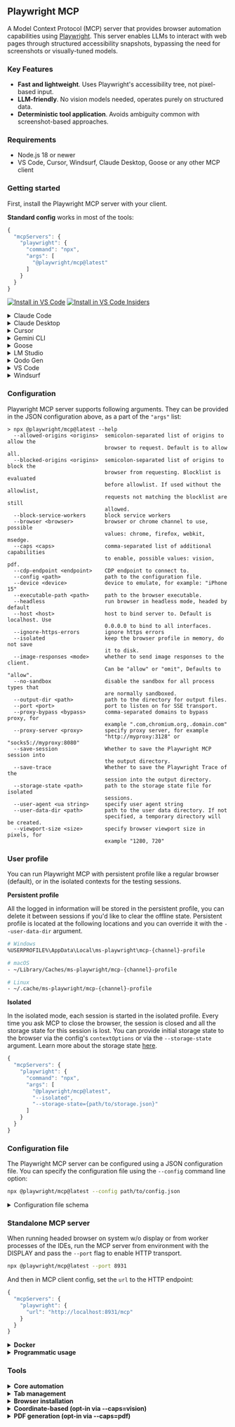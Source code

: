 ## Playwright MCP

A Model Context Protocol (MCP) server that provides browser automation capabilities using [Playwright](https://playwright.dev). This server enables LLMs to interact with web pages through structured accessibility snapshots, bypassing the need for screenshots or visually-tuned models.

### Key Features

- **Fast and lightweight**. Uses Playwright's accessibility tree, not pixel-based input.
- **LLM-friendly**. No vision models needed, operates purely on structured data.
- **Deterministic tool application**. Avoids ambiguity common with screenshot-based approaches.

### Requirements
- Node.js 18 or newer
- VS Code, Cursor, Windsurf, Claude Desktop, Goose or any other MCP client

<!--
// Generate using:
node utils/generate-links.js
-->

### Getting started

First, install the Playwright MCP server with your client.

**Standard config** works in most of the tools:

```js
{
  "mcpServers": {
    "playwright": {
      "command": "npx",
      "args": [
        "@playwright/mcp@latest"
      ]
    }
  }
}
```

[<img src="https://img.shields.io/badge/VS_Code-VS_Code?style=flat-square&label=Install%20Server&color=0098FF" alt="Install in VS Code">](https://insiders.vscode.dev/redirect?url=vscode%3Amcp%2Finstall%3F%257B%2522name%2522%253A%2522playwright%2522%252C%2522command%2522%253A%2522npx%2522%252C%2522args%2522%253A%255B%2522%2540playwright%252Fmcp%2540latest%2522%255D%257D) [<img alt="Install in VS Code Insiders" src="https://img.shields.io/badge/VS_Code_Insiders-VS_Code_Insiders?style=flat-square&label=Install%20Server&color=24bfa5">](https://insiders.vscode.dev/redirect?url=vscode-insiders%3Amcp%2Finstall%3F%257B%2522name%2522%253A%2522playwright%2522%252C%2522command%2522%253A%2522npx%2522%252C%2522args%2522%253A%255B%2522%2540playwright%252Fmcp%2540latest%2522%255D%257D)


<details>
<summary>Claude Code</summary>

Use the Claude Code CLI to add the Playwright MCP server:

```bash
claude mcp add playwright npx @playwright/mcp@latest
```
</details>

<details>
<summary>Claude Desktop</summary>

Follow the MCP install [guide](https://modelcontextprotocol.io/quickstart/user), use the standard config above.

</details>

<details>
<summary>Cursor</summary>

#### Click the button to install:

[![Install MCP Server](https://cursor.com/deeplink/mcp-install-dark.svg)](https://cursor.com/install-mcp?name=playwright&config=eyJjb21tYW5kIjoibnB4IEBwbGF5d3JpZ2h0L21jcEBsYXRlc3QifQ%3D%3D)

#### Or install manually:

Go to `Cursor Settings` -> `MCP` -> `Add new MCP Server`. Name to your liking, use `command` type with the command `npx @playwright/mcp`. You can also verify config or add command like arguments via clicking `Edit`.

</details>

<details>
<summary>Gemini CLI</summary>

Follow the MCP install [guide](https://github.com/google-gemini/gemini-cli/blob/main/docs/tools/mcp-server.md#configure-the-mcp-server-in-settingsjson), use the standard config above.

</details>

<details>
<summary>Goose</summary>

#### Click the button to install:

[![Install in Goose](https://block.github.io/goose/img/extension-install-dark.svg)](https://block.github.io/goose/extension?cmd=npx&arg=%40playwright%2Fmcp%40latest&id=playwright&name=Playwright&description=Interact%20with%20web%20pages%20through%20structured%20accessibility%20snapshots%20using%20Playwright)

#### Or install manually:

Go to `Advanced settings` -> `Extensions` -> `Add custom extension`. Name to your liking, use type `STDIO`, and set the `command` to `npx @playwright/mcp`. Click "Add Extension".
</details>

<details>
<summary>LM Studio</summary>

#### Click the button to install:

[![Add MCP Server playwright to LM Studio](https://files.lmstudio.ai/deeplink/mcp-install-light.svg)](https://lmstudio.ai/install-mcp?name=playwright&config=eyJjb21tYW5kIjoibnB4IiwiYXJncyI6WyJAcGxheXdyaWdodC9tY3BAbGF0ZXN0Il19)

#### Or install manually:

Go to `Program` in the right sidebar -> `Install` -> `Edit mcp.json`. Use the standard config above.
</details>

<details>
<summary>Qodo Gen</summary>

Open [Qodo Gen](https://docs.qodo.ai/qodo-documentation/qodo-gen) chat panel in VSCode or IntelliJ → Connect more tools → + Add new MCP → Paste the standard config above.

Click <code>Save</code>.
</details>

<details>
<summary>VS Code</summary>

#### Click the button to install:

[<img src="https://img.shields.io/badge/VS_Code-VS_Code?style=flat-square&label=Install%20Server&color=0098FF" alt="Install in VS Code">](https://insiders.vscode.dev/redirect?url=vscode%3Amcp%2Finstall%3F%257B%2522name%2522%253A%2522playwright%2522%252C%2522command%2522%253A%2522npx%2522%252C%2522args%2522%253A%255B%2522%2540playwright%252Fmcp%2540latest%2522%255D%257D) [<img alt="Install in VS Code Insiders" src="https://img.shields.io/badge/VS_Code_Insiders-VS_Code_Insiders?style=flat-square&label=Install%20Server&color=24bfa5">](https://insiders.vscode.dev/redirect?url=vscode-insiders%3Amcp%2Finstall%3F%257B%2522name%2522%253A%2522playwright%2522%252C%2522command%2522%253A%2522npx%2522%252C%2522args%2522%253A%255B%2522%2540playwright%252Fmcp%2540latest%2522%255D%257D)

#### Or install manually:

Follow the MCP install [guide](https://code.visualstudio.com/docs/copilot/chat/mcp-servers#_add-an-mcp-server), use the standard config above. You can also install the Playwright MCP server using the VS Code CLI:

```bash
# For VS Code
code --add-mcp '{"name":"playwright","command":"npx","args":["@playwright/mcp@latest"]}'
```

After installation, the Playwright MCP server will be available for use with your GitHub Copilot agent in VS Code.
</details>

<details>
<summary>Windsurf</summary>

Follow Windsurf MCP [documentation](https://docs.windsurf.com/windsurf/cascade/mcp). Use the standard config above.

</details>

### Configuration

Playwright MCP server supports following arguments. They can be provided in the JSON configuration above, as a part of the `"args"` list:

<!--- Options generated by update-readme.js -->

```
> npx @playwright/mcp@latest --help
  --allowed-origins <origins>  semicolon-separated list of origins to allow the
                               browser to request. Default is to allow all.
  --blocked-origins <origins>  semicolon-separated list of origins to block the
                               browser from requesting. Blocklist is evaluated
                               before allowlist. If used without the allowlist,
                               requests not matching the blocklist are still
                               allowed.
  --block-service-workers      block service workers
  --browser <browser>          browser or chrome channel to use, possible
                               values: chrome, firefox, webkit, msedge.
  --caps <caps>                comma-separated list of additional capabilities
                               to enable, possible values: vision, pdf.
  --cdp-endpoint <endpoint>    CDP endpoint to connect to.
  --config <path>              path to the configuration file.
  --device <device>            device to emulate, for example: "iPhone 15"
  --executable-path <path>     path to the browser executable.
  --headless                   run browser in headless mode, headed by default
  --host <host>                host to bind server to. Default is localhost. Use
                               0.0.0.0 to bind to all interfaces.
  --ignore-https-errors        ignore https errors
  --isolated                   keep the browser profile in memory, do not save
                               it to disk.
  --image-responses <mode>     whether to send image responses to the client.
                               Can be "allow" or "omit", Defaults to "allow".
  --no-sandbox                 disable the sandbox for all process types that
                               are normally sandboxed.
  --output-dir <path>          path to the directory for output files.
  --port <port>                port to listen on for SSE transport.
  --proxy-bypass <bypass>      comma-separated domains to bypass proxy, for
                               example ".com,chromium.org,.domain.com"
  --proxy-server <proxy>       specify proxy server, for example
                               "http://myproxy:3128" or "socks5://myproxy:8080"
  --save-session               Whether to save the Playwright MCP session into
                               the output directory.
  --save-trace                 Whether to save the Playwright Trace of the
                               session into the output directory.
  --storage-state <path>       path to the storage state file for isolated
                               sessions.
  --user-agent <ua string>     specify user agent string
  --user-data-dir <path>       path to the user data directory. If not
                               specified, a temporary directory will be created.
  --viewport-size <size>       specify browser viewport size in pixels, for
                               example "1280, 720"
```

<!--- End of options generated section -->

### User profile

You can run Playwright MCP with persistent profile like a regular browser (default), or in the isolated contexts for the testing sessions.

**Persistent profile**

All the logged in information will be stored in the persistent profile, you can delete it between sessions if you'd like to clear the offline state.
Persistent profile is located at the following locations and you can override it with the `--user-data-dir` argument.

```bash
# Windows
%USERPROFILE%\AppData\Local\ms-playwright\mcp-{channel}-profile

# macOS
- ~/Library/Caches/ms-playwright/mcp-{channel}-profile

# Linux
- ~/.cache/ms-playwright/mcp-{channel}-profile
```

**Isolated**

In the isolated mode, each session is started in the isolated profile. Every time you ask MCP to close the browser,
the session is closed and all the storage state for this session is lost. You can provide initial storage state
to the browser via the config's `contextOptions` or via the `--storage-state` argument. Learn more about the storage
state [here](https://playwright.dev/docs/auth).

```js
{
  "mcpServers": {
    "playwright": {
      "command": "npx",
      "args": [
        "@playwright/mcp@latest",
        "--isolated",
        "--storage-state={path/to/storage.json}"
      ]
    }
  }
}
```

### Configuration file

The Playwright MCP server can be configured using a JSON configuration file. You can specify the configuration file
using the `--config` command line option:

```bash
npx @playwright/mcp@latest --config path/to/config.json
```

<details>
<summary>Configuration file schema</summary>

```typescript
{
  // Browser configuration
  browser?: {
    // Browser type to use (chromium, firefox, or webkit)
    browserName?: 'chromium' | 'firefox' | 'webkit';

    // Keep the browser profile in memory, do not save it to disk.
    isolated?: boolean;

    // Path to user data directory for browser profile persistence
    userDataDir?: string;

    // Browser launch options (see Playwright docs)
    // @see https://playwright.dev/docs/api/class-browsertype#browser-type-launch
    launchOptions?: {
      channel?: string;        // Browser channel (e.g. 'chrome')
      headless?: boolean;      // Run in headless mode
      executablePath?: string; // Path to browser executable
      // ... other Playwright launch options
    };

    // Browser context options
    // @see https://playwright.dev/docs/api/class-browser#browser-new-context
    contextOptions?: {
      viewport?: { width: number, height: number };
      // ... other Playwright context options
    };

    // CDP endpoint for connecting to existing browser
    cdpEndpoint?: string;

    // Remote Playwright server endpoint
    remoteEndpoint?: string;
  },

  // Server configuration
  server?: {
    port?: number;  // Port to listen on
    host?: string;  // Host to bind to (default: localhost)
  },

  // List of additional capabilities
  capabilities?: Array<
    'tabs' |    // Tab management
    'install' | // Browser installation
    'pdf' |     // PDF generation
    'vision' |  // Coordinate-based interactions
  >;

  // Directory for output files
  outputDir?: string;

  // Network configuration
  network?: {
    // List of origins to allow the browser to request. Default is to allow all. Origins matching both `allowedOrigins` and `blockedOrigins` will be blocked.
    allowedOrigins?: string[];

    // List of origins to block the browser to request. Origins matching both `allowedOrigins` and `blockedOrigins` will be blocked.
    blockedOrigins?: string[];
  };
 
  /**
   * Whether to send image responses to the client. Can be "allow" or "omit". 
   * Defaults to "allow".
   */
  imageResponses?: 'allow' | 'omit';
}
```
</details>

### Standalone MCP server

When running headed browser on system w/o display or from worker processes of the IDEs,
run the MCP server from environment with the DISPLAY and pass the `--port` flag to enable HTTP transport.

```bash
npx @playwright/mcp@latest --port 8931
```

And then in MCP client config, set the `url` to the HTTP endpoint:

```js
{
  "mcpServers": {
    "playwright": {
      "url": "http://localhost:8931/mcp"
    }
  }
}
```

<details>
<summary><b>Docker</b></summary>

**NOTE:** The Docker implementation only supports headless chromium at the moment.

```js
{
  "mcpServers": {
    "playwright": {
      "command": "docker",
      "args": ["run", "-i", "--rm", "--init", "--pull=always", "mcr.microsoft.com/playwright/mcp"]
    }
  }
}
```

You can build the Docker image yourself.

```
docker build -t mcr.microsoft.com/playwright/mcp .
```
</details>

<details>
<summary><b>Programmatic usage</b></summary>

```js
import http from 'http';

import { createConnection } from '@playwright/mcp';
import { SSEServerTransport } from '@modelcontextprotocol/sdk/server/sse.js';

http.createServer(async (req, res) => {
  // ...

  // Creates a headless Playwright MCP server with SSE transport
  const connection = await createConnection({ browser: { launchOptions: { headless: true } } });
  const transport = new SSEServerTransport('/messages', res);
  await connection.sever.connect(transport);

  // ...
});
```
</details>

### Tools

<!--- Tools generated by update-readme.js -->

<details>
<summary><b>Core automation</b></summary>

<!-- NOTE: This has been generated via update-readme.js -->

- **browser_click**
  - Title: Click
  - Description: Perform click on a web page
  - Parameters:
    - `element` (string): Human-readable element description used to obtain permission to interact with the element
    - `ref` (string): Exact target element reference from the page snapshot
    - `doubleClick` (boolean, optional): Whether to perform a double click instead of a single click
    - `button` (string, optional): Button to click, defaults to left
  - Read-only: **false**

<!-- NOTE: This has been generated via update-readme.js -->

- **browser_close**
  - Title: Close browser
  - Description: Close the page
  - Parameters: None
  - Read-only: **true**

<!-- NOTE: This has been generated via update-readme.js -->

- **browser_console_messages**
  - Title: Get console messages
  - Description: Returns all console messages
  - Parameters: None
  - Read-only: **true**

<!-- NOTE: This has been generated via update-readme.js -->

- **browser_drag**
  - Title: Drag mouse
  - Description: Perform drag and drop between two elements
  - Parameters:
    - `startElement` (string): Human-readable source element description used to obtain the permission to interact with the element
    - `startRef` (string): Exact source element reference from the page snapshot
    - `endElement` (string): Human-readable target element description used to obtain the permission to interact with the element
    - `endRef` (string): Exact target element reference from the page snapshot
  - Read-only: **false**

<!-- NOTE: This has been generated via update-readme.js -->

- **browser_evaluate**
  - Title: Evaluate JavaScript
  - Description: Evaluate JavaScript expression on page or element
  - Parameters:
    - `function` (string): () => { /* code */ } or (element) => { /* code */ } when element is provided
    - `element` (string, optional): Human-readable element description used to obtain permission to interact with the element
    - `ref` (string, optional): Exact target element reference from the page snapshot
  - Read-only: **false**

<!-- NOTE: This has been generated via update-readme.js -->

- **browser_file_upload**
  - Title: Upload files
  - Description: Upload one or multiple files
  - Parameters:
    - `paths` (array): The absolute paths to the files to upload. Can be a single file or multiple files.
  - Read-only: **false**

<!-- NOTE: This has been generated via update-readme.js -->

- **browser_handle_dialog**
  - Title: Handle a dialog
  - Description: Handle a dialog
  - Parameters:
    - `accept` (boolean): Whether to accept the dialog.
    - `promptText` (string, optional): The text of the prompt in case of a prompt dialog.
  - Read-only: **false**

<!-- NOTE: This has been generated via update-readme.js -->

- **browser_hover**
  - Title: Hover mouse
  - Description: Hover over element on page
  - Parameters:
    - `element` (string): Human-readable element description used to obtain permission to interact with the element
    - `ref` (string): Exact target element reference from the page snapshot
  - Read-only: **true**

<!-- NOTE: This has been generated via update-readme.js -->

- **browser_navigate**
  - Title: Navigate to a URL
  - Description: Navigate to a URL
  - Parameters:
    - `url` (string): The URL to navigate to
  - Read-only: **false**

<!-- NOTE: This has been generated via update-readme.js -->

- **browser_navigate_back**
  - Title: Go back
  - Description: Go back to the previous page
  - Parameters: None
  - Read-only: **true**

<!-- NOTE: This has been generated via update-readme.js -->

- **browser_navigate_forward**
  - Title: Go forward
  - Description: Go forward to the next page
  - Parameters: None
  - Read-only: **true**

<!-- NOTE: This has been generated via update-readme.js -->

- **browser_network_requests**
  - Title: List network requests
  - Description: Returns all network requests since loading the page
  - Parameters: None
  - Read-only: **true**

<!-- NOTE: This has been generated via update-readme.js -->

- **browser_press_key**
  - Title: Press a key
  - Description: Press a key on the keyboard
  - Parameters:
    - `key` (string): Name of the key to press or a character to generate, such as `ArrowLeft` or `a`
  - Read-only: **false**

<!-- NOTE: This has been generated via update-readme.js -->

- **browser_recording_status**
  - Title: Get video recording status
  - Description: Check if video recording is currently enabled and get recording details. Use this to verify recording is active before performing actions, or to check output directory and settings.
  - Parameters: None
  - Read-only: **true**

<!-- NOTE: This has been generated via update-readme.js -->

- **browser_resize**
  - Title: Resize browser window
  - Description: Resize the browser window
  - Parameters:
    - `width` (number): Width of the browser window
    - `height` (number): Height of the browser window
  - Read-only: **true**

<!-- NOTE: This has been generated via update-readme.js -->

- **browser_select_option**
  - Title: Select option
  - Description: Select an option in a dropdown
  - Parameters:
    - `element` (string): Human-readable element description used to obtain permission to interact with the element
    - `ref` (string): Exact target element reference from the page snapshot
    - `values` (array): Array of values to select in the dropdown. This can be a single value or multiple values.
  - Read-only: **false**

<!-- NOTE: This has been generated via update-readme.js -->

- **browser_snapshot**
  - Title: Page snapshot
  - Description: Capture accessibility snapshot of the current page, this is better than screenshot
  - Parameters: None
  - Read-only: **true**

<!-- NOTE: This has been generated via update-readme.js -->

- **browser_start_recording**
  - Title: Start video recording
  - Description: Start recording browser session video. This must be called BEFORE performing browser actions you want to record. New browser contexts will be created with video recording enabled. Videos are automatically saved when pages/contexts close.
  - Parameters:
    - `size` (object, optional): Video recording size
    - `filename` (string, optional): Base filename for video files (default: session-{timestamp}.webm)
    - `outputDir` (string, optional): Custom directory to save video files (default: auto-generated temp directory)
  - Read-only: **false**

<!-- NOTE: This has been generated via update-readme.js -->

- **browser_stop_recording**
  - Title: Stop video recording
  - Description: Stop video recording and return the paths to recorded video files. This closes all active pages to ensure videos are properly saved. Call this when you want to finalize and access the recorded videos.
  - Parameters: None
  - Read-only: **true**

<!-- NOTE: This has been generated via update-readme.js -->

- **browser_take_screenshot**
  - Title: Take a screenshot
  - Description: Take a screenshot of the current page. You can't perform actions based on the screenshot, use browser_snapshot for actions.
  - Parameters:
    - `type` (string, optional): Image format for the screenshot. Default is png.
    - `filename` (string, optional): File name to save the screenshot to. Defaults to `page-{timestamp}.{png|jpeg}` if not specified.
    - `element` (string, optional): Human-readable element description used to obtain permission to screenshot the element. If not provided, the screenshot will be taken of viewport. If element is provided, ref must be provided too.
    - `ref` (string, optional): Exact target element reference from the page snapshot. If not provided, the screenshot will be taken of viewport. If ref is provided, element must be provided too.
    - `fullPage` (boolean, optional): When true, takes a screenshot of the full scrollable page, instead of the currently visible viewport. Cannot be used with element screenshots.
  - Read-only: **true**

<!-- NOTE: This has been generated via update-readme.js -->

- **browser_type**
  - Title: Type text
  - Description: Type text into editable element
  - Parameters:
    - `element` (string): Human-readable element description used to obtain permission to interact with the element
    - `ref` (string): Exact target element reference from the page snapshot
    - `text` (string): Text to type into the element
    - `submit` (boolean, optional): Whether to submit entered text (press Enter after)
    - `slowly` (boolean, optional): Whether to type one character at a time. Useful for triggering key handlers in the page. By default entire text is filled in at once.
  - Read-only: **false**

<!-- NOTE: This has been generated via update-readme.js -->

- **browser_wait_for**
  - Title: Wait for
  - Description: Wait for text to appear or disappear or a specified time to pass
  - Parameters:
    - `time` (number, optional): The time to wait in seconds
    - `text` (string, optional): The text to wait for
    - `textGone` (string, optional): The text to wait for to disappear
  - Read-only: **true**

</details>

<details>
<summary><b>Tab management</b></summary>

<!-- NOTE: This has been generated via update-readme.js -->

- **browser_tab_close**
  - Title: Close a tab
  - Description: Close a tab
  - Parameters:
    - `index` (number, optional): The index of the tab to close. Closes current tab if not provided.
  - Read-only: **false**

<!-- NOTE: This has been generated via update-readme.js -->

- **browser_tab_list**
  - Title: List tabs
  - Description: List browser tabs
  - Parameters: None
  - Read-only: **true**

<!-- NOTE: This has been generated via update-readme.js -->

- **browser_tab_new**
  - Title: Open a new tab
  - Description: Open a new tab
  - Parameters:
    - `url` (string, optional): The URL to navigate to in the new tab. If not provided, the new tab will be blank.
  - Read-only: **true**

<!-- NOTE: This has been generated via update-readme.js -->

- **browser_tab_select**
  - Title: Select a tab
  - Description: Select a tab by index
  - Parameters:
    - `index` (number): The index of the tab to select
  - Read-only: **true**

</details>

<details>
<summary><b>Browser installation</b></summary>

<!-- NOTE: This has been generated via update-readme.js -->

- **browser_install**
  - Title: Install the browser specified in the config
  - Description: Install the browser specified in the config. Call this if you get an error about the browser not being installed.
  - Parameters: None
  - Read-only: **false**

</details>

<details>
<summary><b>Coordinate-based (opt-in via --caps=vision)</b></summary>

<!-- NOTE: This has been generated via update-readme.js -->

- **browser_mouse_click_xy**
  - Title: Click
  - Description: Click left mouse button at a given position
  - Parameters:
    - `element` (string): Human-readable element description used to obtain permission to interact with the element
    - `x` (number): X coordinate
    - `y` (number): Y coordinate
  - Read-only: **false**

<!-- NOTE: This has been generated via update-readme.js -->

- **browser_mouse_drag_xy**
  - Title: Drag mouse
  - Description: Drag left mouse button to a given position
  - Parameters:
    - `element` (string): Human-readable element description used to obtain permission to interact with the element
    - `startX` (number): Start X coordinate
    - `startY` (number): Start Y coordinate
    - `endX` (number): End X coordinate
    - `endY` (number): End Y coordinate
  - Read-only: **false**

<!-- NOTE: This has been generated via update-readme.js -->

- **browser_mouse_move_xy**
  - Title: Move mouse
  - Description: Move mouse to a given position
  - Parameters:
    - `element` (string): Human-readable element description used to obtain permission to interact with the element
    - `x` (number): X coordinate
    - `y` (number): Y coordinate
  - Read-only: **true**

</details>

<details>
<summary><b>PDF generation (opt-in via --caps=pdf)</b></summary>

<!-- NOTE: This has been generated via update-readme.js -->

- **browser_pdf_save**
  - Title: Save as PDF
  - Description: Save page as PDF
  - Parameters:
    - `filename` (string, optional): File name to save the pdf to. Defaults to `page-{timestamp}.pdf` if not specified.
  - Read-only: **true**

</details>


<!--- End of tools generated section -->
